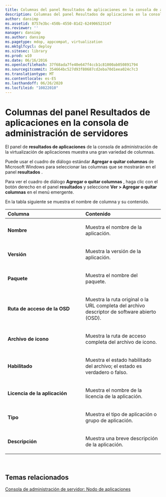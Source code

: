```yaml
---
title: Columnas del panel Resultados de aplicaciones en la consola de administración de servidores
description: Columnas del panel Resultados de aplicaciones en la consola de administración de servidores
author: dansimp
ms.assetid: 8757e3bc-450b-4550-81d2-624906523147
ms.reviewer: ''
manager: dansimp
ms.author: dansimp
ms.pagetype: mdop, appcompat, virtualization
ms.mktglfcycl: deploy
ms.sitesec: library
ms.prod: w10
ms.date: 06/16/2016
ms.openlocfilehash: 37f68ada7fe40e647f4ccb1c81000ab050891794
ms.sourcegitcommit: 354664bc527d93f80687cd2eba70d1eea024c7c3
ms.translationtype: MT
ms.contentlocale: es-ES
ms.lasthandoff: 06/26/2020
ms.locfileid: "10822010"
---
```

# Columnas del panel Resultados de aplicaciones en la consola de administración de servidores


El panel de **resultados de aplicaciones** de la consola de administración de la virtualización de aplicaciones muestra una gran variedad de columnas.

Puede usar el cuadro de diálogo estándar **Agregar o quitar columnas** de Microsoft Windows para seleccionar las columnas que se mostrarán en el panel **resultados** .

Para ver el cuadro de diálogo **Agregar o quitar columnas** , haga clic con el botón derecho en el panel **resultados** y seleccione **Ver &gt; Agregar o quitar columnas** en el menú emergente.

En la tabla siguiente se muestra el nombre de columna y su contenido.

<table>
<colgroup>
<col width="50%" />
<col width="50%" />
</colgroup>
<thead>
<tr class="header">
<th align="left">Columna</th>
<th align="left">Contenido</th>
</tr>
</thead>
<tbody>
<tr class="odd">
<td align="left"><p><strong>Nombre</strong></p></td>
<td align="left"><p>Muestra el nombre de la aplicación.</p></td>
</tr>
<tr class="even">
<td align="left"><p><strong>Versión</strong></p></td>
<td align="left"><p>Muestra la versión de la aplicación.</p></td>
</tr>
<tr class="odd">
<td align="left"><p><strong>Paquete</strong></p></td>
<td align="left"><p>Muestra el nombre del paquete.</p></td>
</tr>
<tr class="even">
<td align="left"><p><strong>Ruta de acceso de la OSD</strong></p></td>
<td align="left"><p>Muestra la ruta original o la URL completa del archivo descriptor de software abierto (OSD).</p></td>
</tr>
<tr class="odd">
<td align="left"><p><strong>Archivo de icono</strong></p></td>
<td align="left"><p>Muestra la ruta de acceso completa del archivo de icono.</p></td>
</tr>
<tr class="even">
<td align="left"><p><strong>Habilitado</strong></p></td>
<td align="left"><p>Muestra el estado habilitado del archivo; el estado es verdadero o falso.</p></td>
</tr>
<tr class="odd">
<td align="left"><p><strong>Licencia de la aplicación</strong></p></td>
<td align="left"><p>Muestra el nombre de la licencia de la aplicación.</p></td>
</tr>
<tr class="even">
<td align="left"><p><strong>Tipo</strong></p></td>
<td align="left"><p>Muestra el tipo de aplicación o grupo de aplicación.</p></td>
</tr>
<tr class="odd">
<td align="left"><p><strong>Descripción</strong></p></td>
<td align="left"><p>Muestra una breve descripción de la aplicación.</p></td>
</tr>
</tbody>
</table>

 

## Temas relacionados


[Consola de administración de servidor: Nodo de aplicaciones](server-management-console-applications-node.md)

 

 





